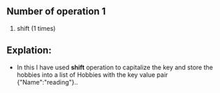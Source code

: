 ## Number of operation 1
1. shift (1 times)

## Explation:

* In this I have used **shift** operation to capitalize the key and store the hobbies into a list of Hobbies with the key value pair
{"Name":"reading"}..